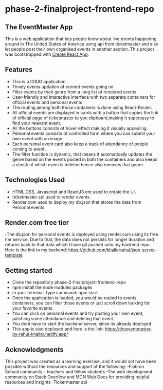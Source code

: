 # phase-2-finalproject-frontend-repo

## The EventMaster App
This is a web application that lets people know about live events happening around in The United States of America using api from ticketmaster and also let people post their own organised events in another section.
This project was bootstrapped with [Create React App](https://github.com/facebook/create-react-app).

## Features
- This is a CRUD application.
- Timely events updation of current events going on
- Filter events by their genre from a long list of rendered events
- User-friendly and interactive interface with two separate containers for official events and personal events
- The routing among both those containers is done using React-Router.
- All official events are displayed in cards with a button that copies the link of official page of ticketmaster to you clipboard,making it supereasy to find your relevant event.
- All the buttons consists of hover effect making it visually appealing.
- Personal events consists of controlled form where you can submit your own event with an image.
- Each personal event card also keep a track of attendance of poeple coming to event.
- The filter function is dynamic, that means it automatically updates the genre based on the events posted in both the containers and also keeps a check of which event is deleted hence also removes that genre.

## Technologies Used
- HTML,CSS, Javascript and ReactJS ere used to create the UI.
- ticketmaster api used to render events.
- Render.com used to deploy my db.json that stores the data from Personal events.

## Render.com free tier
-The db.json for personal events is deployed using render.com using its free tier service. Due to that, the data does not persists for longer duration and returns back to that data which I have git pushed onto my backend repo. 
Here is the link to my backend: https://github.com/khallarrahul/json-server-template

## Getting started
- Clone the repository phase-2-finalproject-frontend-repo
- npm install the node modules packages
- In your terminal, type command: npm start
- Once the application is loaded, you would be routed to events containers, you can filter those events or just scroll down looking for your favorite events.
- You can click on personal events and try posting your own event, patching some attendance and deleting that event.
- You dont have to start the backend server, since its already deployed
- This app is also deployed and here is the link: https://theeventmaster-by-rahul-khallar.netlify.app/


## Acknowledgments
This project was created as a learning exercise, and it would not have been possible without the resources and support of the following:
-Flatiron School community - teachers and fellow students
-The web development community on Stack Overflow and MDN Web Docs for providing helpful resources and insights
-Tickermaster api




